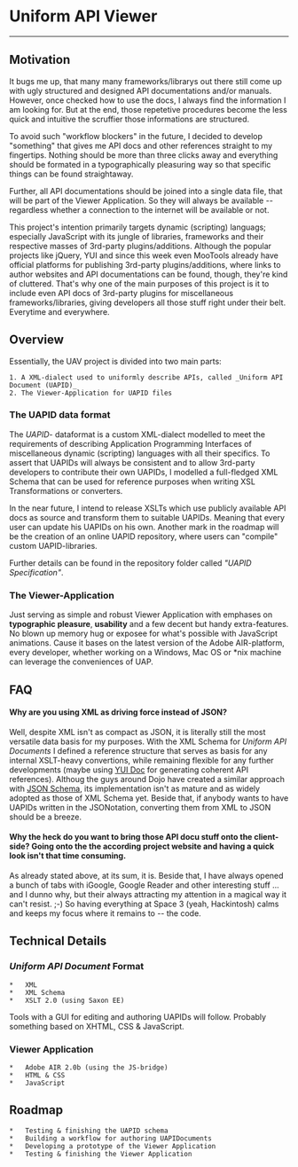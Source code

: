 #	Uniform API Viewer
---
 
## Motivation
It bugs me up, that many many frameworks/librarys out there still come up with ugly 
structured and designed API documentations and/or manuals. However, once checked how 
to use the docs, I always find the information I am looking for. But at the end, those repetetive 
procedures become the less quick and intuitive the scruffier those informations are structured.  

To avoid such "workflow blockers" in the future, I decided to develop "something" that gives me 
API docs and other references straight to my fingertips. Nothing should be more than three clicks 
away and everything should be formated in a typographically pleasuring way so that specific
things can be found straightaway.

Further, all API documentations should be joined into a single data file, that will be
part of the Viewer Application. So they will always be available -- regardless whether a connection
to the internet will be available or not.

This project's intention primarily targets dynamic (scripting) languags; especially JavaScript
with its jungle of libraries, frameworks and their respective masses of 3rd-party plugins/additions. 
Although the popular projects like jQuery, YUI and since this week even MooTools already have official
platforms for publishing 3rd-party plugins/additions, where links to author websites and API 
documentations can be found, though, they're kind of cluttered. That's why one of the main purposes
of this project is it to include even API docs of 3rd-party plugins for miscellaneous frameworks/libraries,
giving developers all those stuff right under their belt. Everytime and everywhere.  

## Overview
Essentially, the UAV project is divided into two main parts:

	1. A XML-dialect used to uniformly describe APIs, called _Uniform API Document (UAPID)_
	2. The Viewer-Application for UAPID files
	
### The UAPID data format
The _UAPID_- dataformat is a custom XML-dialect modelled to meet the requirements of 
describing Application Programming Interfaces of miscellaneous dynamic (scripting) languages 
with all their specifics. To assert that UAPIDs will always be consistent and to allow 3rd-party
developers to contribute their own UAPIDs, I modelled a full-fledged XML Schema that can
be used for reference purposes when writing XSL Transformations or converters.

In the near future, I intend to release XSLTs which use publicly available API docs as source
and transform them to suitable UAPIDs. Meaning that every user can update his UAPIDs on his own.
Another mark in the roadmap will be the creation of an online UAPID repository, where users can
"compile" custom UAPID-libraries. 

Further details can be found in the repository folder called _"UAPID Specification"_.

### The Viewer-Application
Just serving as simple and robust Viewer Application with emphases on **typographic pleasure**, 
**usability** and a few decent but handy extra-features. No blown up memory hug or exposee for 
what's possible with JavaScript animations. Cause it bases on the latest version of the Adobe AIR-platform, 
every developer, whether working on a Windows, Mac OS or *nix machine can leverage the conveniences
of UAP.

## FAQ
#### Why are you using XML as driving force instead of JSON?
Well, despite XML isn't as compact as JSON, it is literally still the most versatile data basis
for my purposes. With the XML Schema for _Uniform API Documents_ I defined a reference structure 
that serves as basis for any internal XSLT-heavy convertions, while remaining flexible for any further
developments (maybe using [YUI Doc](http://developer.yahoo.com/yui/yuidoc/ "YUI Doc project page") for generating coherent API references). Althoug the guys around
Dojo have created a similar approach with [JSON Schema](http://json-schema.org/), its implementation
isn't as mature and as widely adopted as those of XML Schema yet. Beside that, if anybody wants to
have UAPIDs written in the JSONotation, converting them from XML to JSON should be a breeze.

#### Why the heck do you want to bring those API docu stuff onto the client-side? Going onto the the according project website and having a quick look isn't that time consuming.
As already stated above, at its sum, it is. Beside that, I have always opened a bunch of tabs with
iGoogle, Google Reader and other interesting stuff ... and I dunno why, but their always attracting 
my attention in a magical way it can't resist. ;-) So having everything at Space 3 (yeah, Hackintosh)
calms and keeps my focus where it remains to -- the code.


## Technical Details
### _Uniform API Document_ Format
	*	XML
	*	XML Schema
	*	XSLT 2.0 (using Saxon EE)
Tools with a GUI for editing and authoring UAPIDs will follow. Probably something based on XHTML, CSS & JavaScript.

### Viewer Application
	*	Adobe AIR 2.0b (using the JS-bridge)
	*	HTML & CSS
	*	JavaScript

## Roadmap
	*	Testing & finishing the UAPID schema
	*	Building a workflow for authoring UAPIDocuments
	*	Developing a prototype of the Viewer Application
	*	Testing & finishing the Viewer Application